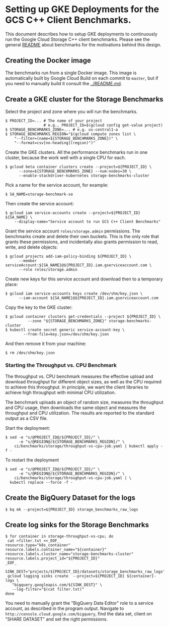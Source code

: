 # Setting up GKE Deployments for the GCS C++ Client Benchmarks.

This document describes how to setup GKE deployments to continuously run the
Google Cloud Storage C++ client benchmarks. Please see the general
[README](../README.md) about benchmarks for the motivations behind this design.

## Creating the Docker image

The benchmarks run from a single Docker image. This image is automatically built
by Google Cloud Build on each commit to `master`, but if you need to manually
build it consult the [../README.md](../README.md).

## Create a GKE cluster for the Storage Benchmarks

Select the project and zone where you will run the benchmarks.

```console
$ PROJECT_ID=... # The name of your project
                 # e.g., PROJECT_ID=$(gcloud config get-value project)
$ STORAGE_BENCHMARKS_ZONE=... # e.g. us-central1-a
$ STORAGE_BENCHMARKS_REGION="$(gcloud compute zones list \
    "--filter=(name=${STORAGE_BENCHMARKS_ZONE})" \
    "--format=csv[no-heading](region)")"
```

Create the GKE clusters. All the performance benchmarks run in one cluster,
because the work well with a single CPU for each.

```console
$ gcloud beta container clusters create --project=${PROJECT_ID} \
      --zone=${STORAGE_BENCHMARKS_ZONE} --num-nodes=30 \
      --enable-stackdriver-kubernetes storage-benchmarks-cluster
```

Pick a name for the service account, for example:

```console
$ SA_NAME=storage-benchmark-sa
```

Then create the service account:

```console
$ gcloud iam service-accounts create --project=${PROJECT_ID} ${SA_NAME} \
    --display-name="Service account to run GCS C++ Client Benchmarks"
```

Grant the service account `roles/storage.admin` permissions. The benchmarks
create and delete their own buckets. This is the only role that grants these
permissions, and incidentally also grants permission to read, write, and delete
objects:

```console
$ gcloud projects add-iam-policy-binding ${PROJECT_ID} \
      --member serviceAccount:${SA_NAME}@${PROJECT_ID}.iam.gserviceaccount.com \
      --role roles/storage.admin
```

Create new keys for this service account and download then to a temporary place:

```console
$ gcloud iam service-accounts keys create /dev/shm/key.json \
      --iam-account ${SA_NAME}@${PROJECT_ID}.iam.gserviceaccount.com
```

Copy the key to the GKE cluster:

```console
$ gcloud container clusters get-credentials --project ${PROJECT_ID} \
          --zone "${STORAGE_BENCHMARKS_ZONE}" storage-benchmarks-cluster
$ kubectl create secret generic service-account-key \
        --from-file=key.json=/dev/shm/key.json
```

And then remove it from your machine:

```console
$ rm /dev/shm/key.json
```

### Starting the Throughput vs. CPU Benchmark

The throughput vs. CPU benchmark measures the effective upload and download
throughput for different object sizes, as well as the CPU required to achieve
this throughput. In principle, we want the client libraries to achieve high
throughput with minimal CPU utilization.

The benchmark uploads an object of random size, measures the throughput and CPU
usage, then downloads the same object and measures the throughput and CPU
utilization. The results are reported to the standard output as a CSV file.

Start the deployment:

```console
$ sed -e "s/@PROJECT_ID@/${PROJECT_ID}/" \
      -e "s/@REGION@/${STORAGE_BENCHMARKS_REGION}/" \
    ci/benchmarks/storage/throughput-vs-cpu-job.yaml | kubectl apply -f -
```

To restart the deployment

```console
$ sed -e "s/@PROJECT_ID@/${PROJECT_ID}/" \
      -e "s/@REGION@/${STORAGE_BENCHMARKS_REGION}/" \
    ci/benchmarks/storage/throughput-vs-cpu-job.yaml | \
  kubectl replace --force -f -
```

## Create the BigQuery Dataset for the logs

 ```console
$ bq mk --project=${PROJECT_ID} storage_benchmarks_raw_logs
```

## Create log sinks for the Storage Benchmarks

 ```console
$ for container in storage-throughput-vs-cpu; do
  cat >filter.txt <<_EOF_
resource.type="k8s_container"
resource.labels.container_name="${container}"
resource.labels.cluster_name="storage-benchmarks-cluster"
resource.labels.project_id="${PROJECT_ID}"
_EOF_
  SINK_DEST="projects/${PROJECT_ID}/datasets/storage_benchmarks_raw_logs"
  gcloud logging sinks create  --project=${PROJECT_ID} ${container}-logs \
    "bigquery.googleapis.com/${SINK_DEST}" \
    --log-filter="$(cat filter.txt)"
 done
```

You need to manually grant the "BigQuery Data Editor" role to a service account,
as described in the program output. Navigate to
`http://console.cloud.google.com/bigquery`, find the data set, client on
"SHARE DATASET" and set the right permissions.
